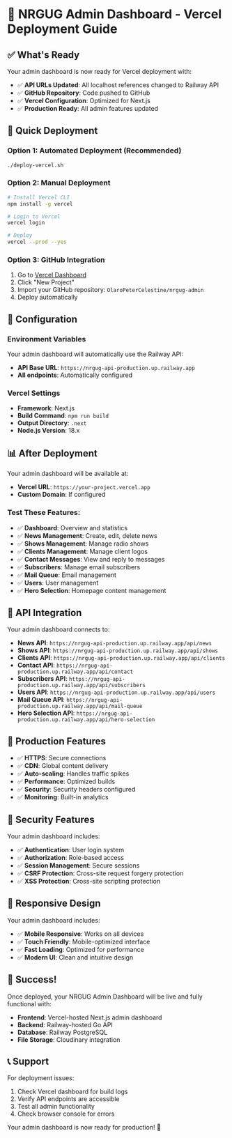 # 🚀 NRGUG Admin Dashboard - Vercel Deployment Guide

## ✅ What's Ready

Your admin dashboard is now ready for Vercel deployment with:
- ✅ **API URLs Updated**: All localhost references changed to Railway API
- ✅ **GitHub Repository**: Code pushed to GitHub
- ✅ **Vercel Configuration**: Optimized for Next.js
- ✅ **Production Ready**: All admin features updated

## 🚀 Quick Deployment

### Option 1: Automated Deployment (Recommended)
```bash
./deploy-vercel.sh
```

### Option 2: Manual Deployment
```bash
# Install Vercel CLI
npm install -g vercel

# Login to Vercel
vercel login

# Deploy
vercel --prod --yes
```

### Option 3: GitHub Integration
1. Go to [Vercel Dashboard](https://vercel.com/dashboard)
2. Click "New Project"
3. Import your GitHub repository: `OlaroPeterCelestine/nrgug-admin`
4. Deploy automatically

## 🔧 Configuration

### Environment Variables
Your admin dashboard will automatically use the Railway API:
- **API Base URL**: `https://nrgug-api-production.up.railway.app`
- **All endpoints**: Automatically configured

### Vercel Settings
- **Framework**: Next.js
- **Build Command**: `npm run build`
- **Output Directory**: `.next`
- **Node.js Version**: 18.x

## 📊 After Deployment

Your admin dashboard will be available at:
- **Vercel URL**: `https://your-project.vercel.app`
- **Custom Domain**: If configured

### Test These Features:
- ✅ **Dashboard**: Overview and statistics
- ✅ **News Management**: Create, edit, delete news
- ✅ **Shows Management**: Manage radio shows
- ✅ **Clients Management**: Manage client logos
- ✅ **Contact Messages**: View and reply to messages
- ✅ **Subscribers**: Manage email subscribers
- ✅ **Mail Queue**: Email management
- ✅ **Users**: User management
- ✅ **Hero Selection**: Homepage content management

## 🔗 API Integration

Your admin dashboard connects to:
- **News API**: `https://nrgug-api-production.up.railway.app/api/news`
- **Shows API**: `https://nrgug-api-production.up.railway.app/api/shows`
- **Clients API**: `https://nrgug-api-production.up.railway.app/api/clients`
- **Contact API**: `https://nrgug-api-production.up.railway.app/api/contact`
- **Subscribers API**: `https://nrgug-api-production.up.railway.app/api/subscribers`
- **Users API**: `https://nrgug-api-production.up.railway.app/api/users`
- **Mail Queue API**: `https://nrgug-api-production.up.railway.app/api/mail-queue`
- **Hero Selection API**: `https://nrgug-api-production.up.railway.app/api/hero-selection`

## 🎯 Production Features

- ✅ **HTTPS**: Secure connections
- ✅ **CDN**: Global content delivery
- ✅ **Auto-scaling**: Handles traffic spikes
- ✅ **Performance**: Optimized builds
- ✅ **Security**: Security headers configured
- ✅ **Monitoring**: Built-in analytics

## 🔐 Security Features

Your admin dashboard includes:
- ✅ **Authentication**: User login system
- ✅ **Authorization**: Role-based access
- ✅ **Session Management**: Secure sessions
- ✅ **CSRF Protection**: Cross-site request forgery protection
- ✅ **XSS Protection**: Cross-site scripting protection

## 📱 Responsive Design

Your admin dashboard includes:
- ✅ **Mobile Responsive**: Works on all devices
- ✅ **Touch Friendly**: Mobile-optimized interface
- ✅ **Fast Loading**: Optimized for performance
- ✅ **Modern UI**: Clean and intuitive design

## 🎉 Success!

Once deployed, your NRGUG Admin Dashboard will be live and fully functional with:
- **Frontend**: Vercel-hosted Next.js admin dashboard
- **Backend**: Railway-hosted Go API
- **Database**: Railway PostgreSQL
- **File Storage**: Cloudinary integration

## 📞 Support

For deployment issues:
1. Check Vercel dashboard for build logs
2. Verify API endpoints are accessible
3. Test all admin functionality
4. Check browser console for errors

Your admin dashboard is now ready for production! 🚀



